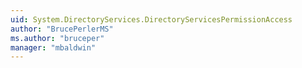 ```yaml
---
uid: System.DirectoryServices.DirectoryServicesPermissionAccess
author: "BrucePerlerMS"
ms.author: "bruceper"
manager: "mbaldwin"
---
```

